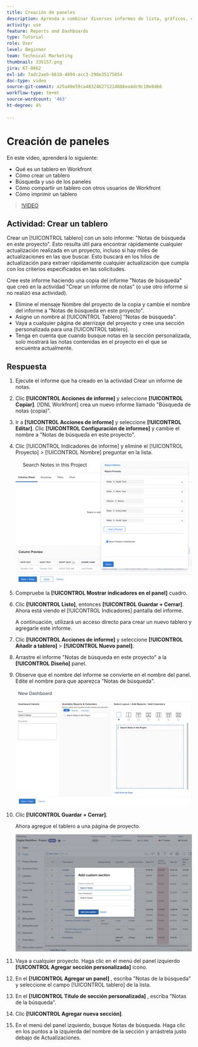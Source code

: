 ```yaml
---
title: Creación de paneles
description: Aprenda a combinar diversos informes de lista, gráficos, calendarios y páginas web externas en un tablero de Workfront.
activity: use
feature: Reports and Dashboards
type: Tutorial
role: User
level: Beginner
team: Technical Marketing
thumbnail: 335157.png
jira: KT-8862
exl-id: 7adc2aeb-6618-4894-acc3-298e35175854
doc-type: video
source-git-commit: a25a49e59ca483246271214886ea4dc9c10e8d66
workflow-type: tm+mt
source-wordcount: '463'
ht-degree: 4%

---
```


# Creación de paneles

En este vídeo, aprenderá lo siguiente:

* Qué es un tablero en Workfront
* Cómo crear un tablero
* Búsqueda y uso de los paneles
* Cómo compartir un tablero con otros usuarios de Workfront
* Cómo imprimir un tablero

>[!VIDEO](https://video.tv.adobe.com/v/335157/?quality=12&learn=on)

## Actividad: Crear un tablero

Crear un [!UICONTROL tablero] con un solo informe: &quot;Notas de búsqueda en este proyecto&quot;. Esto resulta útil para encontrar rápidamente cualquier actualización realizada en un proyecto, incluso si hay miles de actualizaciones en las que buscar. Esto buscará en los hilos de actualización para extraer rápidamente cualquier actualización que cumpla con los criterios especificados en las solicitudes.

Cree este informe haciendo una copia del informe &quot;Notas de búsqueda&quot; que creó en la actividad &quot;Crear un informe de notas&quot; (o use otro informe si no realizó esa actividad).

* Elimine el mensaje Nombre del proyecto de la copia y cambie el nombre del informe a &quot;Notas de búsqueda en este proyecto&quot;.
* Asigne un nombre al [!UICONTROL Tablero] &quot;Notas de búsqueda&quot;.
* Vaya a cualquier página de aterrizaje del proyecto y cree una sección personalizada para una [!UICONTROL tablero].
* Tenga en cuenta que cuando busque notas en la sección personalizada, solo mostrará las notas contenidas en el proyecto en el que se encuentra actualmente.

## Respuesta

1. Ejecute el informe que ha creado en la actividad Crear un informe de notas.
1. Clic **[!UICONTROL Acciones de informe]** y seleccione **[!UICONTROL Copiar]**. [!DNL Workfront] crea un nuevo informe llamado &quot;Búsqueda de notas (copia)&quot;.
1. Ir a **[!UICONTROL Acciones de informe]** y seleccione **[!UICONTROL Editar]**. Clic **[!UICONTROL Configuración de informes]** y cambie el nombre a &quot;Notas de búsqueda en este proyecto&quot;.
1. Clic [!UICONTROL Indicadores de informe] y elimine el [!UICONTROL Proyecto] > [!UICONTROL Nombre] preguntar en la lista.

   ![Imagen de la pantalla para crear un nuevo tablero](assets/edit-report-prompts.png)

1. Compruebe la **[!UICONTROL Mostrar indicadores en el panel]** cuadro.
1. Clic **[!UICONTROL Listo]**, entonces **[!UICONTROL Guardar + Cerrar]**. Ahora está viendo el [!UICONTROL Indicadores] pantalla del informe.

   A continuación, utilizará un acceso directo para crear un nuevo tablero y agregarle este informe.

1. Clic **[!UICONTROL Acciones de informe]** y seleccione **[!UICONTROL Añadir a tablero]** > **[!UICONTROL Nuevo panel]**.
1. Arrastre el informe &quot;Notas de búsqueda en este proyecto&quot; a la **[!UICONTROL Diseño]** panel.
1. Observe que el nombre del informe se convierte en el nombre del panel. Edite el nombre para que aparezca &quot;Notas de búsqueda&quot;.

   ![Imagen de la pantalla para crear un nuevo tablero](assets/create-dashboard.png)

1. Clic **[!UICONTROL Guardar + Cerrar]**.

   Ahora agregue el tablero a una página de proyecto.

   ![Imagen de la pantalla para crear un nuevo tablero](assets/add-custom-section.png)

1. Vaya a cualquier proyecto. Haga clic en el menú del panel izquierdo **[!UICONTROL Agregar sección personalizada]** icono.
1. En el **[!UICONTROL Agregar un panel]** , escriba &quot;Notas de la búsqueda&quot; y seleccione el campo [!UICONTROL tablero] de la lista.
1. En el **[!UICONTROL Título de sección personalizada]** , escriba &quot;Notas de la búsqueda&quot;.
1. Clic **[!UICONTROL Agregar nueva sección]**.
1. En el menú del panel izquierdo, busque Notas de búsqueda. Haga clic en los puntos a la izquierda del nombre de la sección y arrástrela justo debajo de Actualizaciones.
